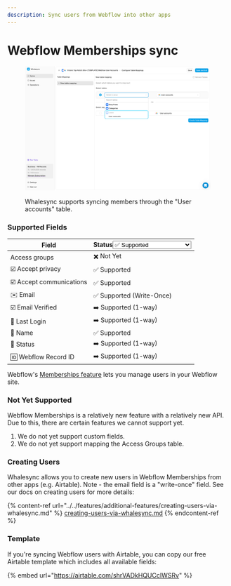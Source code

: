 ```yaml
---
description: Sync users from Webflow into other apps
---
```


# Webflow Memberships sync

<figure><img src="../../.gitbook/assets/Sept 20 Screenshot from TinyPNG.png" alt=""><figcaption><p>Whalesync supports syncing members through the "User accounts" table.</p></figcaption></figure>

### Supported Fields

<table><thead><tr><th>Field</th><th>Status<select><option value="a5cd90d6db5a416a882aa7a988f0c81a" label="✅ Supported" color="blue"></option><option value="342517587230452ca3e3f62868fcdc45" label="➡️ Supported (1-way)" color="blue"></option><option value="568ec9d3184541c0a36f9ef0c2c66ce1" label="✅ Supported (Write-Once)" color="blue"></option><option value="ae9d6cd5a7bc48a2ac8067e50a4b4641" label="✖️ Not Yet" color="blue"></option></select></th></tr></thead><tbody><tr><td>Access groups</td><td><span data-option="ae9d6cd5a7bc48a2ac8067e50a4b4641">✖️ Not Yet</span></td></tr><tr><td>☑️ Accept privacy</td><td><span data-option="a5cd90d6db5a416a882aa7a988f0c81a">✅ Supported</span></td></tr><tr><td>☑️ Accept communications</td><td><span data-option="a5cd90d6db5a416a882aa7a988f0c81a">✅ Supported</span></td></tr><tr><td>✉️ Email</td><td><span data-option="568ec9d3184541c0a36f9ef0c2c66ce1">✅ Supported (Write-Once)</span></td></tr><tr><td>☑️ Email Verified</td><td><span data-option="342517587230452ca3e3f62868fcdc45">➡️ Supported (1-way)</span></td></tr><tr><td>📅 Last Login</td><td><span data-option="342517587230452ca3e3f62868fcdc45">➡️ Supported (1-way)</span></td></tr><tr><td>📝 Name</td><td><span data-option="a5cd90d6db5a416a882aa7a988f0c81a">✅ Supported</span></td></tr><tr><td>🔽 Status</td><td><span data-option="342517587230452ca3e3f62868fcdc45">➡️ Supported (1-way)</span></td></tr><tr><td>🆔 Webflow Record ID</td><td><span data-option="342517587230452ca3e3f62868fcdc45">➡️ Supported (1-way)</span></td></tr></tbody></table>



Webflow's [Memberships feature](https://webflow.com/memberships) lets you manage users in your Webflow site.

### Not Yet Supported

Webflow Memberships is a relatively new feature with a relatively new API. Due to this, there are certain features we cannot support yet.

1. We do not yet support custom fields.
2. We do not yet support mapping the Access Groups table.

### Creating Users

Whalesync allows you to create new users in Webflow Memberships from other apps (e.g. Airtable). Note - the email field is a "write-once" field. See our docs on creating users for more details:

{% content-ref url="../../features/additional-features/creating-users-via-whalesync.md" %}
[creating-users-via-whalesync.md](../../features/additional-features/creating-users-via-whalesync.md)
{% endcontent-ref %}

### Template

If you're syncing Webflow users with Airtable, you can copy our free Airtable template which includes all available fields:

{% embed url="https://airtable.com/shrVADkHQUCcIWSRv" %}
